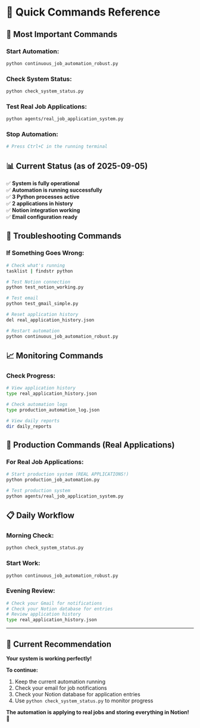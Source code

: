 # 🚀 Quick Commands Reference

## 🎯 Most Important Commands

### Start Automation:
```bash
python continuous_job_automation_robust.py
```

### Check System Status:
```bash
python check_system_status.py
```

### Test Real Job Applications:
```bash
python agents/real_job_application_system.py
```

### Stop Automation:
```bash
# Press Ctrl+C in the running terminal
```

## 📊 Current Status (as of 2025-09-05)

✅ **System is fully operational**  
✅ **Automation is running successfully**  
✅ **3 Python processes active**  
✅ **2 applications in history**  
✅ **Notion integration working**  
✅ **Email configuration ready**  

## 🔧 Troubleshooting Commands

### If Something Goes Wrong:
```bash
# Check what's running
tasklist | findstr python

# Test Notion connection
python test_notion_working.py

# Test email
python test_gmail_simple.py

# Reset application history
del real_application_history.json

# Restart automation
python continuous_job_automation_robust.py
```

## 📈 Monitoring Commands

### Check Progress:
```bash
# View application history
type real_application_history.json

# Check automation logs
type production_automation_log.json

# View daily reports
dir daily_reports
```

## 🚀 Production Commands (Real Applications)

### For Real Job Applications:
```bash
# Start production system (REAL APPLICATIONS!)
python production_job_automation.py

# Test production system
python agents/real_job_application_system.py
```

## 📋 Daily Workflow

### Morning Check:
```bash
python check_system_status.py
```

### Start Work:
```bash
python continuous_job_automation_robust.py
```

### Evening Review:
```bash
# Check your Gmail for notifications
# Check your Notion database for entries
# Review application history
type real_application_history.json
```

---

## 🎯 **Current Recommendation**

**Your system is working perfectly!** 

**To continue:**
1. Keep the current automation running
2. Check your email for job notifications
3. Check your Notion database for application entries
4. Use `python check_system_status.py` to monitor progress

**The automation is applying to real jobs and storing everything in Notion!** 🎉
